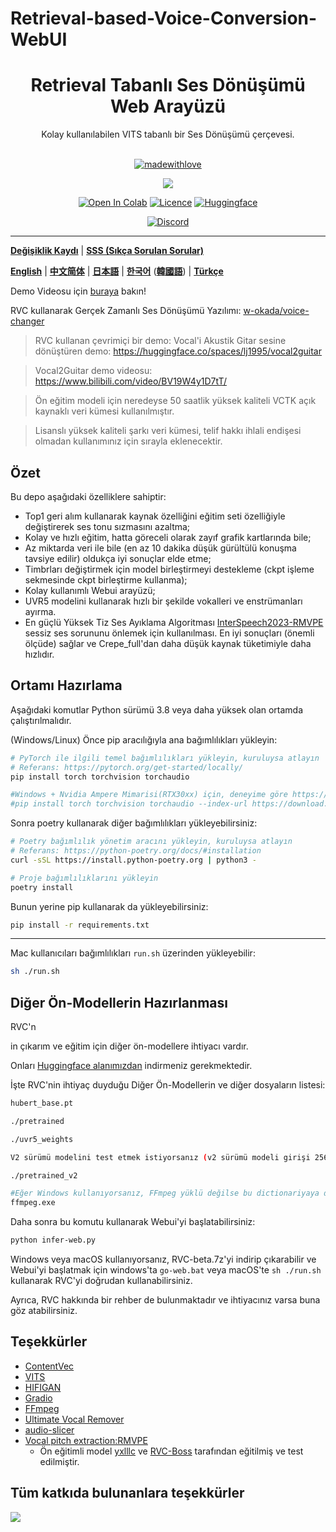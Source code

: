 # Retrieval-based-Voice-Conversion-WebUI

<div align="center">

<h1>Retrieval Tabanlı Ses Dönüşümü Web Arayüzü</h1>
Kolay kullanılabilen VITS tabanlı bir Ses Dönüşümü çerçevesi.<br><br>

[![madewithlove](https://forthebadge.com/images/badges/built-with-love.svg)](https://github.com/RVC-Project/Retrieval-based-Voice-Conversion-WebUI)
  
<img src="https://counter.seku.su/cmoe?name=rvc&theme=r34" /><br>
  
[![Open In Colab](https://img.shields.io/badge/Colab-F9AB00?style=for-the-badge&logo=googlecolab&color=525252)](https://colab.research.google.com/github/RVC-Project/Retrieval-based-Voice-Conversion-WebUI/blob/main/Retrieval_based_Voice_Conversion_WebUI.ipynb)
[![Licence](https://img.shields.io/github/license/RVC-Project/Retrieval-based-Voice-Conversion-WebUI?style=for-the-badge)](https://github.com/RVC-Project/Retrieval-based-Voice-Conversion-WebUI/blob/main/LICENSE)
[![Huggingface](https://img.shields.io/badge/🤗%20-Spaces-yellow.svg?style=for-the-badge)](https://huggingface.co/lj1995/VoiceConversionWebUI/tree/main/)

[![Discord](https://img.shields.io/badge/RVC%20Developers-Discord-7289DA?style=for-the-badge&logo=discord&logoColor=white)](https://discord.gg/HcsmBBGyVk)

</div>

------
[**Değişiklik Kaydı**](https://github.com/RVC-Project/Retrieval-based-Voice-Conversion-WebUI/blob/main/docs/Changelog_TR.md) | [**SSS (Sıkça Sorulan Sorular)**](https://github.com/RVC-Project/Retrieval-based-Voice-Conversion-WebUI/wiki/FAQ-(Frequently-Asked-Questions)) 

[**English**](./README.en.md) | [**中文简体**](../README.md) | [**日本語**](./README.ja.md) | [**한국어**](./README.ko.md) ([**韓國語**](./README.ko.han.md)) | [**Türkçe**](./README.tr.md)

Demo Videosu için [buraya](https://www.bilibili.com/video/BV1pm4y1z7Gm/) bakın!

RVC kullanarak Gerçek Zamanlı Ses Dönüşümü Yazılımı: [w-okada/voice-changer](https://github.com/w-okada/voice-changer)

> RVC kullanan çevrimiçi bir demo: Vocal'i Akustik Gitar sesine dönüştüren demo: https://huggingface.co/spaces/lj1995/vocal2guitar

> Vocal2Guitar demo videosu: https://www.bilibili.com/video/BV19W4y1D7tT/

> Ön eğitim modeli için neredeyse 50 saatlik yüksek kaliteli VCTK açık kaynaklı veri kümesi kullanılmıştır.

> Lisanslı yüksek kaliteli şarkı veri kümesi, telif hakkı ihlali endişesi olmadan kullanımınız için sırayla eklenecektir.

## Özet
Bu depo aşağıdaki özelliklere sahiptir:
+ Top1 geri alım kullanarak kaynak özelliğini eğitim seti özelliğiyle değiştirerek ses tonu sızmasını azaltma;
+ Kolay ve hızlı eğitim, hatta göreceli olarak zayıf grafik kartlarında bile;
+ Az miktarda veri ile bile (en az 10 dakika düşük gürültülü konuşma tavsiye edilir) oldukça iyi sonuçlar elde etme;
+ Timbrları değiştirmek için model birleştirmeyi destekleme (ckpt işleme sekmesinde ckpt birleştirme kullanma);
+ Kolay kullanımlı Webui arayüzü;
+ UVR5 modelini kullanarak hızlı bir şekilde vokalleri ve enstrümanları ayırma.
+ En güçlü Yüksek Tiz Ses Ayıklama Algoritması [InterSpeech2023-RMVPE](#Teşekkürler) sessiz ses sorununu önlemek için kullanılması. En iyi sonuçları (önemli ölçüde) sağlar ve Crepe_full'dan daha düşük kaynak tüketimiyle daha hızlıdır.

## Ortamı Hazırlama
Aşağıdaki komutlar Python sürümü 3.8 veya daha yüksek olan ortamda çalıştırılmalıdır.

(Windows/Linux)
Önce pip aracılığıyla ana bağımlılıkları yükleyin:
```bash
# PyTorch ile ilgili temel bağımlılıkları yükleyin, kuruluysa atlayın
# Referans: https://pytorch.org/get-started/locally/
pip install torch torchvision torchaudio

#Windows + Nvidia Ampere Mimarisi(RTX30xx) için, deneyime göre https://github.com/RVC-Project/Retrieval-based-Voice-Conversion-WebUI/issues/21 adresindeki cuda sürümüne göre pytorch'a karşılık gelen cuda sürümünü belirtmeniz gerekebilir
#pip install torch torchvision torchaudio --index-url https://download.pytorch.org/whl/cu117
```

Sonra poetry kullanarak diğer bağımlılıkları yükleyebilirsiniz:
```bash
# Poetry bağımlılık yönetim aracını yükleyin, kuruluysa atlayın
# Referans: https://python-poetry.org/docs/#installation
curl -sSL https://install.python-poetry.org | python3 -

# Proje bağımlılıklarını yükleyin
poetry install
```

Bunun yerine pip kullanarak da yükleyebilirsiniz:
```bash
pip install -r requirements.txt
```

------
Mac kullanıcıları bağımlılıkları `run.sh` üzerinden yükleyebilir:
```bash
sh ./run.sh
```

## Diğer Ön-Modellerin Hazırlanması
RVC'n

in çıkarım ve eğitim için diğer ön-modellere ihtiyacı vardır.

Onları [Huggingface alanımızdan](https://huggingface.co/lj1995/VoiceConversionWebUI/tree/main/) indirmeniz gerekmektedir.

İşte RVC'nin ihtiyaç duyduğu Diğer Ön-Modellerin ve diğer dosyaların listesi:
```bash
hubert_base.pt

./pretrained 

./uvr5_weights

V2 sürümü modelini test etmek istiyorsanız (v2 sürümü modeli girişi 256 boyutlu 9 katmanlı Hubert+final_proj'dan 768 boyutlu 12 katmanlı Hubert'ın özelliğine ve 3 dönem ayrımına değiştirilmiştir), ek özellikleri indirmeniz gerekecektir.

./pretrained_v2

#Eğer Windows kullanıyorsanız, FFmpeg yüklü değilse bu dictionariyaya da ihtiyacınız olabilir, FFmpeg yüklüyse atlayın
ffmpeg.exe
```
Daha sonra bu komutu kullanarak Webui'yi başlatabilirsiniz:
```bash
python infer-web.py
```
Windows veya macOS kullanıyorsanız, RVC-beta.7z'yi indirip çıkarabilir ve Webui'yi başlatmak için windows'ta `go-web.bat` veya macOS'te `sh ./run.sh` kullanarak RVC'yi doğrudan kullanabilirsiniz.

Ayrıca, RVC hakkında bir rehber de bulunmaktadır ve ihtiyacınız varsa buna göz atabilirsiniz.

## Teşekkürler
+ [ContentVec](https://github.com/auspicious3000/contentvec/)
+ [VITS](https://github.com/jaywalnut310/vits)
+ [HIFIGAN](https://github.com/jik876/hifi-gan)
+ [Gradio](https://github.com/gradio-app/gradio)
+ [FFmpeg](https://github.com/FFmpeg/FFmpeg)
+ [Ultimate Vocal Remover](https://github.com/Anjok07/ultimatevocalremovergui)
+ [audio-slicer](https://github.com/openvpi/audio-slicer)
+ [Vocal pitch extraction:RMVPE](https://github.com/Dream-High/RMVPE)
  + Ön eğitimli model [yxlllc](https://github.com/yxlllc/RMVPE) ve [RVC-Boss](https://github.com/RVC-Boss) tarafından eğitilmiş ve test edilmiştir.
  
## Tüm katkıda bulunanlara teşekkürler
<a href="https://github.com/RVC-Project/Retrieval-based-Voice-Conversion-WebUI/graphs/contributors" target="_blank">
  <img src="https://contrib.rocks/image?repo=RVC-Project/Retrieval-based-Voice-Conversion-WebUI" />
</a>